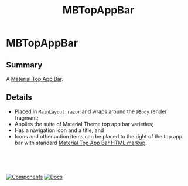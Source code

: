 ﻿---
uid: C.MBTopAppBar
title: MBTopAppBar
---
# MBTopAppBar

## Summary

A [Material Top App Bar](https://github.com/material-components/material-components-web/tree/v9.0.0/packages/mdc-top-app-bar#top-app-bar).

## Details

- Placed in `MainLayout.razor` and wraps around the `@Body` render fragment;
- Applies the suite of Material Theme top app bar varieties;
- Has a navigation icon and a title; and
- Icons and other action items can be placed to the right of the top app bar with standard [Material Top App Bar HTML markup](https://github.com/material-components/material-components-web/tree/v9.0.0/packages/mdc-top-app-bar#top-app-bar).

&nbsp;

&nbsp;

[![Components](https://img.shields.io/static/v1?label=Components&message=Core&color=blue)](xref:A.CoreComponents)
[![Docs](https://img.shields.io/static/v1?label=API%20Documentation&message=MBTopAppBar&color=brightgreen)](xref:Material.Blazor.MBTopAppBar)
